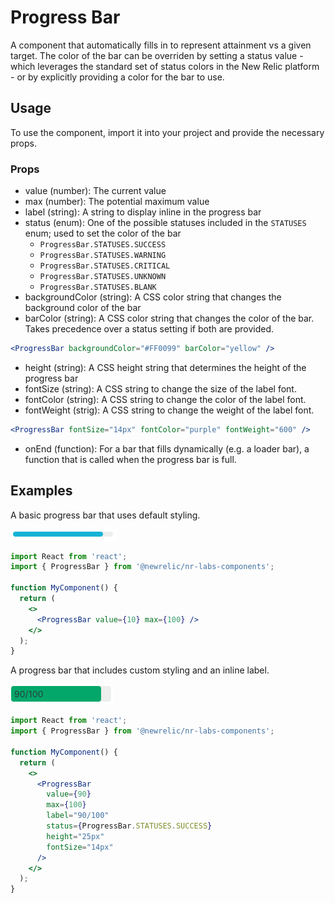 # Progress Bar

A component that automatically fills in to represent attainment vs a given target. The color of the bar can be overriden by setting a status value - which leverages the standard set of status colors in the New Relic platform - or by explicitly providing a color for the bar to use.

## Usage

To use the component, import it into your project and provide the necessary props.

### Props

- value (number): The current value
- max (number): The potential maximum value
- label (string): A string to display inline in the progress bar
- status (enum): One of the possible statuses included in the `STATUSES` enum; used to set the color of the bar
  - `ProgressBar.STATUSES.SUCCESS`
  - `ProgressBar.STATUSES.WARNING`
  - `ProgressBar.STATUSES.CRITICAL`
  - `ProgressBar.STATUSES.UNKNOWN`
  - `ProgressBar.STATUSES.BLANK`
- backgroundColor (string): A CSS color string that changes the background color of the bar
- barColor (string): A CSS color string that changes the color of the bar. Takes precedence over a status setting if both are provided.

```jsx
<ProgressBar backgroundColor="#FF0099" barColor="yellow" />
```

- height (string): A CSS height string that determines the height of the progress bar
- fontSize (string): A CSS string to change the size of the label font.
- fontColor (string): A CSS string to change the color of the label font.
- fontWeight (strig): A CSS string to change the weight of the label font.

```jsx
<ProgressBar fontSize="14px" fontColor="purple" fontWeight="600" />
```

- onEnd (function): For a bar that fills dynamically (e.g. a loader bar), a function that is called when the progress bar is full.

## Examples

A basic progress bar that uses default styling.

<img src="./progress-bar-default.png" alt="help modal screenshot" />

```jsx
import React from 'react';
import { ProgressBar } from '@newrelic/nr-labs-components';

function MyComponent() {
  return (
    <>
      <ProgressBar value={10} max={100} />
    </>
  );
}
```

A progress bar that includes custom styling and an inline label.

<img src="./progress-bar-custom.png" alt="help modal screenshot" />

```jsx
import React from 'react';
import { ProgressBar } from '@newrelic/nr-labs-components';

function MyComponent() {
  return (
    <>
      <ProgressBar
        value={90}
        max={100}
        label="90/100"
        status={ProgressBar.STATUSES.SUCCESS}
        height="25px"
        fontSize="14px"
      />
    </>
  );
}
```
